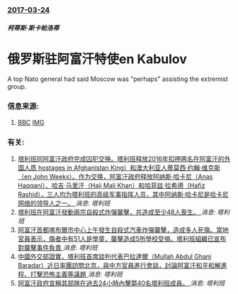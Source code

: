 ### [2017-03-24](/news/2017/03/24/index.md)

##### 柯蒂斯·斯卡帕洛蒂
# 俄罗斯驻阿富汗特使en Kabulov 

A top Nato general had said Moscow was "perhaps" assisting the extremist group.


### 信息来源:

1. [BBC](http://www.bbc.com/news/world-asia-39383726) [IMG](https://ichef.bbci.co.uk/news/1024/branded_news/EE84/production/_95306016_ae4fc360-a424-4f75-965a-f7246cdf40cb.jpg)

### 有关:

1. [ 塔利班同阿富汗政府完成囚犯交换。塔利班释放2016年扣押两名在阿富汗的外国人质 hostages in Afghanistan King）和澳大利亚人蒂莫西·约翰·维克斯（en John Weeks）。作为交换，阿富汗政府释放阿纳斯·哈卡尼（Anas Haqqani）、哈吉·马里汗（Haji Mali Khan）和哈菲兹·拉希德（Hafiz Rashid），三人均为塔利班的高级军事指挥人员，其中阿纳斯·哈卡尼是哈卡尼网络的领导人之一。 ](/zh/news/2019/11/19/塔利班同阿富汗政府完成囚犯交换-塔利班释放2016年扣押两名在阿富汗的外国人质-hostages-in-Afghani.md) _消息: 塔利班_
2. [塔利班在阿富汗發動兩宗自殺式炸彈襲擊，共造成至少48人喪生。 ](/zh/news/2019/09/17/塔利班在阿富汗發動兩宗自殺式炸彈襲擊-共造成至少48人喪生.md) _消息: 塔利班_
3. [阿富汗首都喀布爾市中心上午發生自殺式汽車炸彈襲擊，造成多人死傷。當地官員表示，傷者中有51人是學童，襲擊造成5所學校受損。塔利班組織已宣布對襲擊事件負責 ](/zh/news/2019/07/1/阿富汗首都喀布爾市中心上午發生自殺式汽車炸彈襲擊-造成多人死傷-當地官員表示-傷者中有51人是學童-襲擊造成5所學校受損.md) _消息: 塔利班_
4. [ 中國外交部證實，塔利班首席談判代表巴拉達爾（Mullah Abdul Ghani Baradar）近日率團訪問北京，與中方官員進行會談，討論阿富汗和平和解進程、打擊恐怖主義等議題 ](/zh/news/2019/06/20/中國外交部證實-塔利班首席談判代表巴拉達爾-Mullah-Abdul-Ghani-Baradar-近日率團訪問北京-與.md) _消息: 塔利班_
5. [阿富汗政府宣稱其部隊在過去24小時內擊斃40名塔利班成員。 ](/zh/news/2019/02/2/阿富汗政府宣稱其部隊在過去24小時內擊斃40名塔利班成員.md) _消息: 塔利班_
